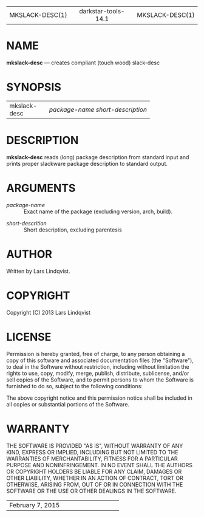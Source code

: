 <html>
<head>
<meta http-equiv="Content-Type" content="text/html; charset=utf-8">
<meta name="resource-type" content="document">
<title>
MKSLACK-DESC(1)</title>
</head>
<body>
<div class="mandoc">
<table summary="Document Header" class="head" width="100%">
<col width="30%">
<col width="30%">
<col width="30%">
<tbody>
<tr>
<td class="head-ltitle">
MKSLACK-DESC(1)</td>
<td class="head-vol" align="center">
darkstar-tools-14.1</td>
<td class="head-rtitle" align="right">
MKSLACK-DESC(1)</td>
</tr>
</tbody>
</table>
<div class="section">
<h1 id="x4e414d45">NAME</h1> <b class="name">mkslack-desc</b> &#8212; <span class="desc">creates compliant (touch wood) slack-desc</span></div>
<div class="section">
<h1 id="x53594e4f50534953">SYNOPSIS</h1><table class="synopsis">
<col style="width: 12.00ex;">
<col>
<tbody>
<tr>
<td>
mkslack-desc</td>
<td>
<i class="arg">package-name</i> <i class="arg">short-description</i></td>
</tr>
</tbody>
</table>
</div>
<div class="section">
<h1 id="x4445534352495054494f4e">DESCRIPTION</h1> <b class="name">mkslack-desc</b> reads (long) package description from standard input and prints proper slackware package description to standard output.</div>
<div class="section">
<h1 id="x415247554d454e5453">ARGUMENTS</h1><dl style="margin-top: 0.00em;margin-bottom: 0.00em;" class="list list-tag">
<dt class="list-tag" style="margin-top: 1.00em;">
<i class="arg">package-name</i></dt>
<dd class="list-tag" style="margin-left: 6.00ex;">
Exact name of the package (excluding version, arch, build).</dd>
<dt class="list-tag" style="margin-top: 1.00em;">
<i class="arg">short-descrition</i></dt>
<dd class="list-tag" style="margin-left: 6.00ex;">
Short description, excluding parentesis</dd>
</dl>
</div>
<div class="section">
<h1 id="x415554484f52">AUTHOR</h1> Written by Lars Lindqvist.</div>
<div class="section">
<h1 id="x434f50595249474854">COPYRIGHT</h1> Copyright (C) 2013 Lars Lindqvist</div>
<div class="section">
<h1 id="x4c4943454e5345">LICENSE</h1> Permission is hereby granted, free of charge, to any person obtaining a copy of this software and associated documentation files (the &quot;Software&quot;), to deal in the Software without restriction, including without limitation the rights to use, copy, modify, merge, publish, distribute, sublicense, and/or sell copies of the Software, and to permit persons to whom the Software is furnished to do so, subject to the following conditions:<div style="height: 1.00em;">
&#160;</div>
The above copyright notice and this permission notice shall be included in all copies or substantial portions of the Software.</div>
<div class="section">
<h1 id="x57415252414e5459">WARRANTY</h1> THE SOFTWARE IS PROVIDED &quot;AS IS&quot;, WITHOUT WARRANTY OF ANY KIND, EXPRESS OR IMPLIED, INCLUDING BUT NOT LIMITED TO THE WARRANTIES OF MERCHANTABILITY, FITNESS FOR A PARTICULAR PURPOSE AND NONINFRINGEMENT. IN NO EVENT SHALL THE AUTHORS OR COPYRIGHT HOLDERS BE LIABLE FOR ANY CLAIM, DAMAGES OR OTHER LIABILITY, WHETHER IN AN ACTION OF CONTRACT, TORT OR OTHERWISE, ARISING FROM, OUT OF OR IN CONNECTION WITH THE SOFTWARE OR THE USE OR OTHER DEALINGS IN THE SOFTWARE.</div>
<table summary="Document Footer" class="foot" width="100%">
<col width="50%">
<col width="50%">
<tbody>
<tr>
<td class="foot-date">
February 7, 2015</td>
<td class="foot-os" align="right">
</td>
</tr>
</tbody>
</table>
</div>
</body>
</html>

